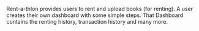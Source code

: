 Rent-a-thlon provides users to rent and upload books (for renting). A user creates their own dashboard with some simple steps. That Dashboard contains the renting history, transaction history and many more.
